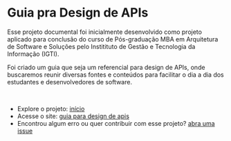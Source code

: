 # Guia pra Design de APIs

Esse projeto documental foi inicialmente desenvolvido como projeto aplicado para conclusão do curso de Pós-graduação MBA em Arquitetura de Software e Soluções pelo Institituto de Gestão e Tecnologia da Informação (IGTI).

Foi criado um guia que seja um referencial para design de APIs, onde buscaremos reunir diversas fontes e conteúdos para facilitar o dia a dia dos estudantes e desenvolvedores de software.

<br>

- Explore o projeto: [início](index.md)
- Acesse o site: [guia para design de apis](https://franciellyferreira.github.io/design-apis-guide/)
- Encontrou algum erro ou quer contribuir com esse projeto? [abra uma issue](https://github.com/franciellyferreira/design-apis-guide/issues)
